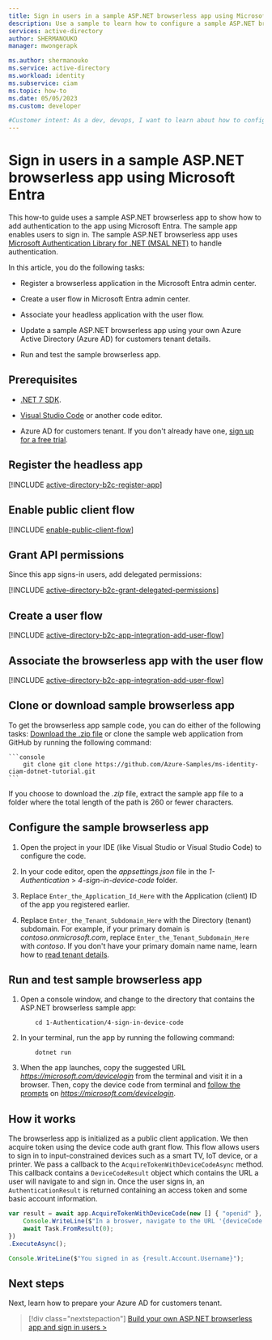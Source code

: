 ```yaml
---
title: Sign in users in a sample ASP.NET browserless app using Microsoft Entra
description: Use a sample to learn how to configure a sample ASP.NET browserless app to sign in users using Microsoft Entra.
services: active-directory
author: SHERMANOUKO
manager: mwongerapk

ms.author: shermanouko
ms.service: active-directory
ms.workload: identity
ms.subservice: ciam
ms.topic: how-to
ms.date: 05/05/2023
ms.custom: developer

#Customer intent: As a dev, devops, I want to learn about how to configure a sample ASP.NET browserless app to sign in users with my Azure Active Directory (Azure AD) for customers tenant
---
```


# Sign in users in a sample ASP.NET browserless app using Microsoft Entra

This how-to guide uses a sample ASP.NET browserless app to show how to add authentication to the app using Microsoft Entra. The sample app enables users to sign in. The sample ASP.NET browserless app uses [Microsoft Authentication Library for .NET (MSAL NET)](https://github.com/AzureAD/microsoft-authentication-library-for-dotnet) to handle authentication.

In this article, you do the following tasks:

- Register a browserless application in the Microsoft Entra admin center. 

- Create a user flow in Microsoft Entra admin center.

- Associate your headless application with the user flow. 

- Update a sample ASP.NET browserless app using your own Azure Active Directory (Azure AD) for customers tenant details.

- Run and test the sample browserless app.

## Prerequisites

- [.NET 7 SDK](https://dotnet.microsoft.com/download/dotnet/7.0).

- [Visual Studio Code](https://code.visualstudio.com/download) or another code editor.

- Azure AD for customers tenant. If you don't already have one, [sign up for a free trial](https://aka.ms/ciam-free-trial). 

## Register the headless app

[!INCLUDE [active-directory-b2c-register-app](./includes/register-app/register-client-app-common.md)]

## Enable public client flow

[!INCLUDE [enable-public-client-flow](./includes/register-app/enable-public-client-flow.md)]

## Grant API permissions

Since this app signs-in users, add delegated permissions:

[!INCLUDE [active-directory-b2c-grant-delegated-permissions](./includes/register-app/grant-api-permission-sign-in.md)] 

## Create a user flow 

[!INCLUDE [active-directory-b2c-app-integration-add-user-flow](./includes/configure-user-flow/create-sign-in-sign-out-user-flow.md)] 

## Associate the browserless app with the user flow

[!INCLUDE [active-directory-b2c-app-integration-add-user-flow](./includes/configure-user-flow/add-app-user-flow.md)]

## Clone or download sample browserless app

To get the browserless app sample code, you can do either of the following tasks: [Download the .zip file](https://github.com/Azure-Samples/ms-identity-ciam-dotnet-tutorial/archive/refs/heads/main.zip) or clone the sample web application from GitHub by running the following command:

    ```console
        git clone git clone https://github.com/Azure-Samples/ms-identity-ciam-dotnet-tutorial.git
    ```
If you choose to download the *.zip* file, extract the sample app file to a folder where the total length of the path is 260 or fewer characters.

## Configure the sample browserless app

1. Open the project in your IDE (like Visual Studio or Visual Studio Code) to configure the code.

1. In your code editor, open the *appsettings.json* file in the *1-Authentication* > *4-sign-in-device-code* folder.

1. Replace `Enter_the_Application_Id_Here` with the Application (client) ID of the app you registered earlier.
 
1. Replace `Enter_the_Tenant_Subdomain_Here` with the Directory (tenant) subdomain. For example, if your primary domain is *contoso.onmicrosoft.com*, replace `Enter_the_Tenant_Subdomain_Here` with *contoso*. If you don't have your primary domain name name, learn how to [read tenant details](how-to-create-customer-tenant-portal.md#get-the-customer-tenant-details).

## Run and test sample browserless app 

1. Open a console window, and change to the directory that contains the ASP.NET browserless sample app:

    ```console
        cd 1-Authentication/4-sign-in-device-code
    ```

1. In your terminal, run the app by running the following command:

    ```console
        dotnet run
    ```
1. When the app launches, copy the suggested URL *https://microsoft.com/devicelogin* from the terminal and visit it in a browser. Then, copy the device code from terminal and [follow the prompts](./how-to-browserless-app-dotnet-sign-in-sign-in.md#sign-in-to-your-app) on *https://microsoft.com/devicelogin*.

## How it works

The browserless app is initialized as a public client application. We then acquire token using the device code auth grant flow. This flow allows users to sign in to input-constrained devices such as a smart TV, IoT device, or a printer. We pass a callback to the `AcquireTokenWithDeviceCodeAsync` method. This callback contains a `DeviceCodeResult` object which contains the URL a user will navigate to and sign in. Once the user signs in, an `AuthenticationResult` is returned containing an access token and some basic account information.

```javascript
var result = await app.AcquireTokenWithDeviceCode(new [] { "openid" }, async deviceCode => {
    Console.WriteLine($"In a broswer, navigate to the URL '{deviceCode.VerificationUrl}' and enter the code '{deviceCode.UserCode}'");
    await Task.FromResult(0);
})
.ExecuteAsync();

Console.WriteLine($"You signed in as {result.Account.Username}");
```

## Next steps

Next, learn how to prepare your Azure AD for customers tenant.

> [!div class="nextstepaction"]
> [Build your own ASP.NET browserless app and sign in users >](how-to-browserless-app-dotnet-sign-in-prepare-tenant.md)
